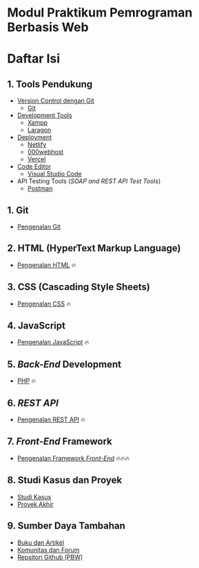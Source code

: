 # Modul Praktikum Pemrograman Berbasis Web

# Daftar Isi

## 1. Tools Pendukung
- [Version Control dengan Git](#71-version-control-dengan-git)
  - [Git](https://git-scm.com/downloads)
- [Development Tools](https://www.apachefriends.org/)
  - [Xampp](https://www.apachefriends.org/)
  - [Laragon](https://laragon.org/download/)
- [Deployment](#73-deployment)
    - [Netlify](https://www.netlify.com/)
    - [000webhost](https://id.000webhost.com/)
    - [Vercel](https://vercel.com/)
- [Code Editor](#code-editor)
    - [Visual Studio Code](https://code.visualstudio.com/download)
- API Testing Tools (_SOAP and REST API Test Tools_)
  - [Postman](https://www.postman.com)


## 1. Git
- [Pengenalan Git](https://github.com/SI4019/Panduan-Praktikum-SI4019/tree/main/1-Panduan-GIT)

## 2. HTML (HyperText Markup Language)
- [Pengenalan HTML](https://github.com/Pemrograman-Berbasis-Web/modul-pbw.github.io/blob/main/2-Modul%20HTML/modul-html.md) 🔥

## 3. CSS (Cascading Style Sheets)
- [Pengenalan CSS](/3-Modul%20CSS/3-Modul-CSS.md) 🔥

## 4. JavaScript
- [Pengenalan JavaScript](https://github.com/Pemrograman-Berbasis-Web/modul-pbw.github.io/tree/main/4-Modul%20JavaScript) 🔥

## 5. _Back-End_ Development
  - [PHP](https://github.com/Pemrograman-Berbasis-Web/modul-pbw.github.io/tree/main/05-Modul%20PHP) 🔥

## 6. _REST API_
- [Pengenalan REST API](https://github.com/Pemrograman-Berbasis-Web/modul-pbw.github.io/tree/main/06-Rest%20API) 🔥

## 7. _Front-End_ Framework
- [Pengenalan Framework _Front-End_](https://github.com/Pemrograman-Berbasis-Web/modul-pbw.github.io/tree/main/07-Framework) 🔥🔥🔥

## 8. Studi Kasus dan Proyek
- [Studi Kasus](#81-studi-kasus)
- [Proyek Akhir](#82-proyek-akhir)

## 9. Sumber Daya Tambahan
- [Buku dan Artikel](buku-dan-artikel)
- [Komunitas dan Forum](komunitas-dan-forum)
- [Repsitori Github (PBW)](https://github.com/Pemrograman-Berbasis-Web)
